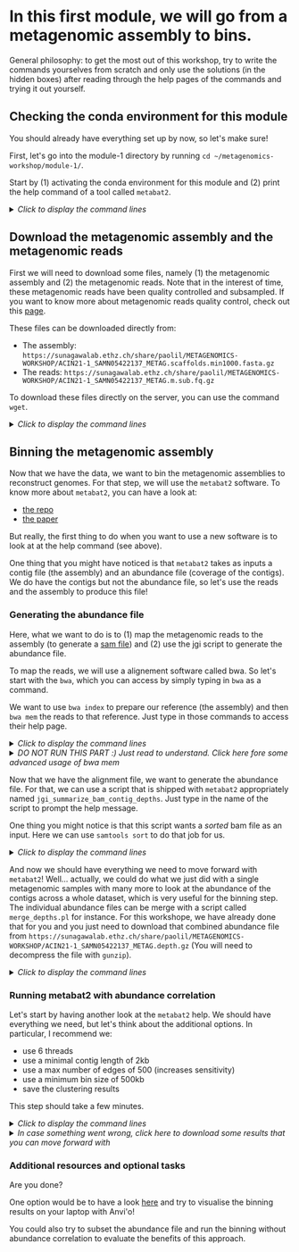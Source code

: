 # In this first module, we will go from a metagenomic assembly to bins.

General philosophy: to get the most out of this workshop, try to write the commands yourselves from scratch and only use the solutions (in the hidden boxes) after reading through the help pages of the commands and trying it out yourself.


## Checking the conda environment for this module

You should already have everything set up by now, so let's make sure!

First, let's go into the module-1 directory by running `cd ~/metagenomics-workshop/module-1/`.

Start by (1) activating the conda environment for this module and (2) print the help command of a tool called `metabat2`.

<details>
<summary><i>Click to display the command lines</I></summary>

  ```
  conda activate module-1
  metabat2 --help
  ```

</details>

  
## Download the metagenomic assembly and the metagenomic reads

First we will need to download some files, namely (1) the metagenomic assembly and (2) the metagenomic reads. Note that in the interest of time, these metagenomic reads have been quality controlled and subsampled. If you want to know more about metagenomic reads quality control, check out this [page](https://astrobiomike.github.io/genomics/where_to_start).

These files can be downloaded directly from:
- The assembly: `https://sunagawalab.ethz.ch/share/paolil/METAGENOMICS-WORKSHOP/ACIN21-1_SAMN05422137_METAG.scaffolds.min1000.fasta.gz`
- The reads: `https://sunagawalab.ethz.ch/share/paolil/METAGENOMICS-WORKSHOP/ACIN21-1_SAMN05422137_METAG.m.sub.fq.gz`

To download these files directly on the server, you can use the command `wget`.

<details>
<summary><i>Click to display the command lines</I></summary>
  
  ```
  wget https://sunagawalab.ethz.ch/share/paolil/METAGENOMICS-WORKSHOP/ACIN21-1_SAMN05422137_METAG.scaffolds.min1000.fasta.gz
  wget https://sunagawalab.ethz.ch/share/paolil/METAGENOMICS-WORKSHOP/ACIN21-1_SAMN05422137_METAG.m.sub.fq.gz
  ```
  
</details>


## Binning the metagenomic assembly

Now that we have the data, we want to bin the metagenomic assemblies to reconstruct genomes. For that step, we will use the `metabat2` software. To know more about `metabat2`, you can have a look at:
- [the repo](https://bitbucket.org/berkeleylab/metabat/src/master/)
- [the paper](https://peerj.com/preprints/27522/)

But really, the first thing to do when you want to use a new software is to look at at the help command (see above).

One thing that you might have noticed is that `metabat2` takes as inputs a contig file (the assembly) and an abundance file (coverage of the contigs). We do have the contigs but not the abundance file, so let's use the reads and the assembly to produce this file!


### Generating the abundance file

Here, what we want to do is to (1) map the metagenomic reads to the assembly (to generate a [sam file](https://www.metagenomics.wiki/tools/samtools/bam-sam-file-format)) and (2) use the jgi script to generate the abundance file.

To map the reads, we will use a alignement software called bwa. So let's start with the `bwa`, which you can access by simply typing in `bwa` as a command.

We want to use `bwa index` to prepare our reference (the assembly) and then `bwa mem` the reads to that reference. Just type in those commands to access their help page.

<details>
<summary><i>Click to display the command lines</I></summary>
  
  ```
  bwa index ACIN21-1_SAMN05422137_METAG.scaffolds.min1000.fasta.gz
  bwa mem -t 4 ACIN21-1_SAMN05422137_METAG.scaffolds.min1000.fasta.gz ACIN21-1_SAMN05422137_METAG.m.sub.fq.gz > mapping_file.sam
  ```

</details>

<details>
<summary><i>DO NOT RUN THIS PART :) Just read to understand. Click here fore some advanced usage of bwa mem</I></summary>
  Here, the bwa mem command is combined combined with samtools calls and an in house script (sushicounter) to filter the alignment.

  ```
  $fasta="ACIN21-1_SAMN05422137_METAG.scaffolds.min1000.fasta.gz"
  $reads="ACIN21-1_SAMN05422137_METAG.m.sub.fq.gz"
  $bwa mem -a -t 4 $fasta $reads | samtools view -F 4 -h - | sushicounter filter -u -i 0.95 -c 0.8 -a 45 - - | samtools view -bh - | samtools sort -O bam -@ 4 -m 4G - > mapping_file.filtered.sorted.bam
  ```

</details>

Now that we have the alignment file, we want to generate the abundance file. For that, we can use a script that is shipped with `metabat2` appropriately named `jgi_summarize_bam_contig_depths`. Just type in the name of the script to prompt the help message.

One thing you might notice is that this script wants a *sorted* bam file as an input. Here we can use `samtools sort` to do that job for us.

<details>
<summary><i>Click to display the command lines</I></summary>
  
  ```
  samtools sort -O bam mapping_file.sam > mapping_file.sorted.bam
  jgi_summarize_bam_contig_depths --outputDepth abundance_file.txt mapping_file.sorted.bam
  ```

</details>

And now we should have everything we need to move forward with `metabat2`! Well... actually, we could do what we just did with a single metagenomic samples with many more to look at the abundance of the contigs across a whole dataset, which is very useful for the binning step. The individual abundance files can be merge with a script called `merge_depths.pl` for instance. For this workshope, we have already done that for you and you just need to download that combined abundance file from `https://sunagawalab.ethz.ch/share/paolil/METAGENOMICS-WORKSHOP/ACIN21-1_SAMN05422137_METAG.depth.gz` (You will need to decompress the file with `gunzip`).

<details>
<summary><i>Click to display the command lines</I></summary>
  
  ```
  wget https://sunagawalab.ethz.ch/share/paolil/METAGENOMICS-WORKSHOP/ACIN21-1_SAMN05422137_METAG.depth.gz
  gunzip ACIN21-1_SAMN05422137_METAG.depth.gz
  ```

</details>


### Running metabat2 with abundance correlation

Let's start by having another look at the `metabat2` help. We should have everything we need, but let's think about the additional options. In particular, I recommend we:
- use 6 threads
- use a minimal contig length of 2kb
- use a max number of edges of 500 (increases sensitivity)
- use a minimum bin size of 500kb
- save the clustering results

This step should take a few minutes.

<details>
<summary><i>Click to display the command lines</I></summary>
  

  ```
  metabat2 -i ACIN21-1_SAMN05422137_METAG.scaffolds.min1000.fasta.gz -a ACIN21-1_SAMN05422137_METAG.depth -o ACIN21-1_SAMN05422137_METAG-bins/ACIN21-1_SAMN05422137_METAG-metabat2 --minContig 2000 --maxEdges 500 --numThreads 6 --minClsSize 500000 --saveCls
  ```

</details>

<details>
<summary><i>In case something went wrong, click here to download some results that you can move forward with</I></summary>

```
wget https://sunagawalab.ethz.ch/share/paolil/METAGENOMICS-WORKSHOP/ACIN21-1_SAMN05422137_METAG-bins.tar.gz
tar -xzf ACIN21-1_SAMN05422137_METAG-bins.tar.gz
```

</details>


### Additional resources and optional tasks

Are you done?

One option would be to have a look [here](https://merenlab.org/2016/06/22/anvio-tutorial-v2/) and try to visualise the binning results on your laptop with Anvi'o!

You could also try to subset the abundance file and run the binning without abundance correlation to evaluate the benefits of this approach.
